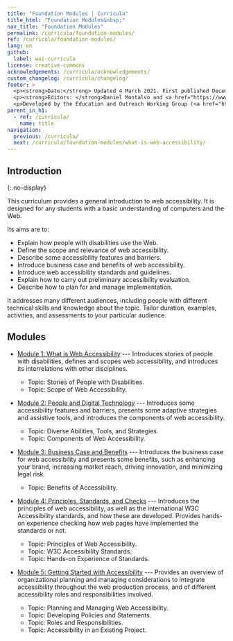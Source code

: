 ```yaml
---
title: "Foundation Modules | Curricula"
title_html: "Foundation Modules&nbsp;"
nav_title: "Foundation Modules"
permalink: /curricula/foundation-modules/
ref: /curricula/foundation-modules/
lang: en
github:
  label: wai-curricula
license: creative-commons
acknowledgements: /curricula/acknowledgements/
custom_changelog: /curricula/changelog/
footer: >
  <p><strong>Date:</strong> Updated 4 March 2021. First published December 2019. </p>
  <p><strong>Editors: </strong>Daniel Montalvo and <a href="https://www.w3.org/People/shadi/">Shadi Abou-Zahra</a>. Contributors: <a href="https://www.w3.org/WAI/EO/EOWG-members">EOWG Participants</a>. ACKNOWLEDGEMENTS lists contributors and credits.</p>
  <p>Developed by the Education and Outreach Working Group (<a href="https://www.w3.org/WAI/EO/">EOWG</a>). Developed with support from the <a href="https://www.w3.org/WAI/about/projects/wai-guide/">WAI-Guide Project</a> funded by the European Commission (EC) under the Horizon 2020 program (Grant Agreement 822245).</p>
parent_in_h1: 
  - ref: /curricula/
    name: title
navigation:
  previous: /curricula/
  next: /curricula/foundation-modules/what-is-web-accessibility/
---
```


## Introduction
{:.no-display}

This curriculum provides a general introduction to web accessibility. It is designed for any students with a basic understanding of computers and the Web.

Its aims are to:

* Explain how people with disabilities use the Web.
* Define the scope and relevance of web accessibility.
* Describe some accessibility features and barriers.
* Introduce business case and benefits of web accessibility.
* Introduce web accessibility standards and guidelines.
* Explain how to carry out preliminary accessibility evaluation.
* Describe how to plan for and manage implementation.

It addresses many different audiences, including people with different technical skills and knowledge about the topic. Tailor duration, examples, activities, and assessments to your particular audience.

## Modules

-   [Module 1: What is Web Accessibility](/curricula/foundation-modules/what-is-web-accessibility/) --- Introduces stories of people with disabilities, defines and scopes web accessibility, and introduces its interrelations with other disciplines.
    -   Topic: Stories of People with Disabilities.
    -   Topic: Scope of Web Accessibility.

-   [Module 2: People and Digital Technology](/curricula/foundation-modules/people-and-digital-technology/) --- Introduces some accessibility features and barriers, presents some adaptive strategies and assistive tools, and introduces the components of web accessibility.
    -   Topic: Diverse Abilities, Tools, and Strategies.
    -   Topic: Components of Web Accessibility.

-   [Module 3: Business Case and Benefits](/curricula/foundation-modules/business-case-and-benefits/) --- Introduces the business case for web accessibility and presents some benefits, such as enhancing your brand, increasing market reach, driving innovation, and minimizing legal risk.
    -   Topic: Benefits of Accessibility.

-   [Module 4: Principles, Standards, and Checks](/curricula/foundation-modules/principles-standards-and-checks/) --- Introduces the principles of web accessibility, as well as the international W3C Accessibility standards, and how these are developed. Provides hands-on experience checking how web pages have implemented the standards or not.
    -   Topic: Principles of Web Accessibility.
    -   Topic: W3C Accessibility Standards.
    -   Topic: Hands-on Experience of Standards.

-   [Module 5: Getting Started with Accessibility](/curricula/foundation-modules/getting-started-with-accessibility/) --- Provides an overview of organizational planning and managing considerations to integrate accessibility throughout the web production process, and of different accessibility roles and responsibilities involved.
    -   Topic: Planning and Managing Web Accessibility.
    -   Topic: Developing Policies and Statements.
    -   Topic: Roles and Responsibilities.
    -   Topic: Accessibility in an Existing Project.
